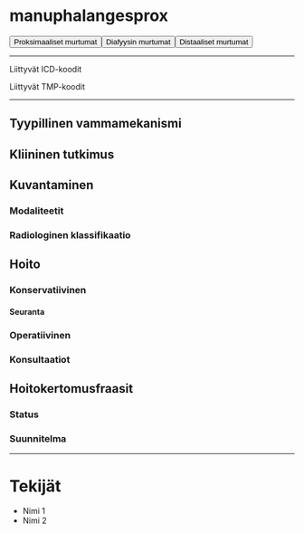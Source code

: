 # manuphalangesprox

<button id="manuphalangesprox_proksimaalinen">Proksimaaliset murtumat</button><button id="manuphalangesprox_diafyysi">Diafyysin murtumat</button><button id="manuphalangesprox_distaalinen">Distaaliset murtumat</button>

---

Liittyvät ICD-koodit
>
	
Liittyvät TMP-koodit
>

---

## Tyypillinen vammamekanismi

## Kliininen tutkimus

## Kuvantaminen
### Modaliteetit
### Radiologinen klassifikaatio

## Hoito
### Konservatiivinen
#### Seuranta
### Operatiivinen
### Konsultaatiot

## Hoitokertomusfraasit
### Status
### Suunnitelma

---
# Tekijät
- Nimi 1
- Nimi 2